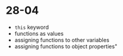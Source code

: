 # 28-04

- `this` keyword
- functions as values
- assigning functions to other variables
- assigning functions to object properties"